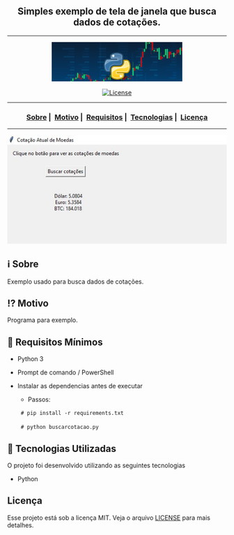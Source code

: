 <h2 align="center">Simples exemplo de tela de janela que busca dados de cotações.</h2>

___

<p align="center">
  <img src="python-cotacao.png" width="300" heigth="300">
</p>

<p align="center">
  <a href="LICENSE">
    <img alt="License" src="https://img.shields.io/badge/license-MIT-%23F8952D">
  </a>
</p>

___

<h3 align="center">
  <a href="#information_source-sobre">Sobre</a>&nbsp;|&nbsp;
  <a href="#interrobang-motivo">Motivo</a>&nbsp;|&nbsp;
  <a href="#seedling-requisitos-mínimos">Requisitos</a>&nbsp;|&nbsp;
  <a href="#rocket-tecnologias-utilizadas">Tecnologias</a>&nbsp;|&nbsp;
  <a href="#licença">Licença</a>
</h3>

___

<img src="https://github.com/robsonamendonca/python-tela-cotacao/blob/main/tela_python.JPG?raw=true" width="1200">

## :information_source: Sobre

Exemplo usado para busca dados de cotações.

## :interrobang: Motivo

Programa para exemplo.

## :seedling: Requisitos Mínimos

- Python 3
- Prompt de comando / PowerShell
- Instalar as dependencias antes de executar
  - Passos:

  ```
   # pip install -r requirements.txt
   
   # python buscarcotacao.py

  ```
  
## :rocket: Tecnologias Utilizadas

O projeto foi desenvolvido utilizando as seguintes tecnologias

- Python

## Licença

Esse projeto está sob a licença MIT. Veja o arquivo [LICENSE](LICENSE) para mais detalhes.
